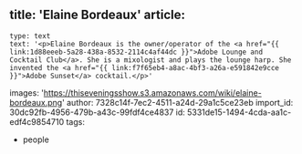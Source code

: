 title: 'Elaine Bordeaux'
article:
  -
    type: text
    text: '<p>Elaine Bordeaux is the owner/operator of the <a href="{{ link:1d88eeeb-5a28-438a-8532-2114c4af44dc }}">Adobe Lounge and Cocktail Club</a>. She is a mixologist and plays the lounge harp. She invented the <a href="{{ link:f7f65eb4-a8ac-4bf3-a26a-e591842e9cce }}">Adobe Sunset</a> cocktail.</p>'
images: 'https://thiseveningsshow.s3.amazonaws.com/wiki/elaine-bordeaux.png'
author: 7328c14f-7ec2-4511-a24d-29a1c5ce23eb
import_id: 30dc92fb-4956-479b-a43c-99fdf4ce4837
id: 5331de15-1494-4cda-aa1c-edf4c9854710
tags:
  - people
